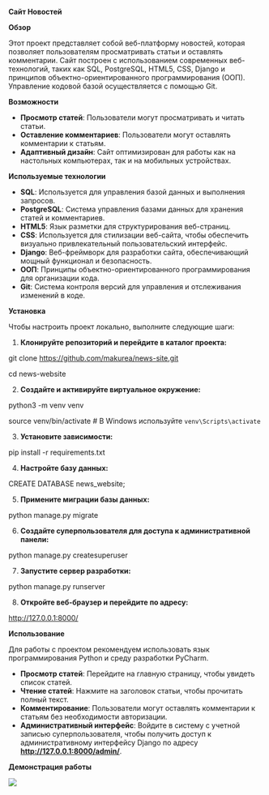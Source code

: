 ﻿**Сайт Новостей**

**Обзор**

Этот проект представляет собой веб-платформу новостей, которая позволяет пользователям просматривать статьи и оставлять комментарии. Сайт построен с использованием современных веб-технологий, таких как SQL, PostgreSQL, HTML5, CSS, Django и принципов объектно-ориентированного программирования (ООП). Управление кодовой базой осуществляется с помощью Git.

**Возможности**

- **Просмотр статей**: Пользователи могут просматривать и читать статьи.
- **Оставление комментариев**: Пользователи могут оставлять комментарии к статьям.
- **Адаптивный дизайн**: Сайт оптимизирован для работы как на настольных компьютерах, так и на мобильных устройствах.

**Используемые технологии**

- **SQL**: Используется для управления базой данных и выполнения запросов.
- **PostgreSQL**: Система управления базами данных для хранения статей и комментариев.
- **HTML5**: Язык разметки для структурирования веб-страниц.
- **CSS**: Используется для стилизации веб-сайта, чтобы обеспечить визуально привлекательный пользовательский интерфейс.
- **Django**: Веб-фреймворк для разработки сайта, обеспечивающий мощный функционал и безопасность.
- **ООП**: Принципы объектно-ориентированного программирования для организации кода.
- **Git**: Система контроля версий для управления и отслеживания изменений в коде.

**Установка**

Чтобы настроить проект локально, выполните следующие шаги:

1. **Клонируйте репозиторий и перейдите в каталог проекта:**

git clone https://github.com/makurea/news-site.git

cd news-website

2. **Создайте и активируйте виртуальное окружение:**

python3 -m venv venv

source venv/bin/activate  # В Windows используйте `venv\Scripts\activate`

3. **Установите зависимости:**

pip install -r requirements.txt

4. **Настройте базу данных:**

CREATE DATABASE news\_website;

5. **Примените миграции базы данных:**

python manage.py migrate

6. **Создайте суперпользователя для доступа к административной панели:**

python manage.py createsuperuser

7. **Запустите сервер разработки:**

python manage.py runserver

8. **Откройте веб-браузер и перейдите по адресу:**

http://127.0.0.1:8000/

**Использование**

Для работы с проектом рекомендуем использовать язык программирования Python и среду разработки PyCharm.

- **Просмотр статей**: Перейдите на главную страницу, чтобы увидеть список статей.
- **Чтение статей**: Нажмите на заголовок статьи, чтобы прочитать полный текст.
- **Комментирование**: Пользователи могут оставлять комментарии к статьям без необходимости авторизации.
- **Административный интерфейс**: Войдите в систему с учетной записью суперпользователя, чтобы получить доступ к административному интерфейсу Django по адресу **http://127.0.0.1:8000/admin/**.

**Демонстрация работы**

![](Screen.png)

